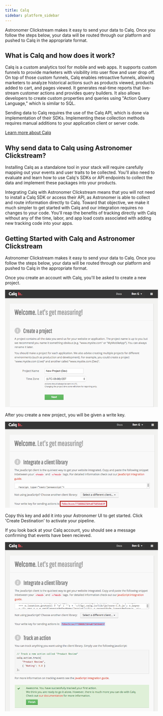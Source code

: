 ```yaml
---
title: Calq
sidebar: platform_sidebar
---
```


Astronomer Clickstream makes it easy to send your data to Calq. Once you follow the steps below, your data will be routed through our platform and pushed to Calq in the appropriate format. 


## What is Calq and how does it work?

Calq is a custom analytics tool for mobile and web apps. It supports custom funnels to provide marketers with visibility into user flow and user drop off. On top of those custom funnels, Calq enables retroactive funnels, allowing marketers to analyze historical actions such as products viewed, products added to cart, and pages viewed. It generates real-time reports that live-stream customer actions and provides query builders. It also allows developers to create custom properties and queries using "Action Query Language," which is similar to SQL.

Sending data to Calq requires the use of the Calq API, which is done via implementation of their SDKs. Implementing these collection methods requires manual additions to your application client or server code.

[Learn more about Calq](www.calq.com)

## Why send data to Calq using Astronomer Clickstream?

Installing Calq as a standalone tool in your stack will require carefully mapping out your events and user traits to be collected. You'll also need to evaluate and learn how to use Calq's SDKs or API endpoints to collect the data and implement these packages into your products.

Integrating Calq with Astronomer Clickstream means that you will not need to install a Calq SDK or access their API, as Astronomer is able to collect and route information directly to Calq. Toward that objective, we make it much simpler to get started with Calq and our integration requires no changes to your code. You'll reap the benefits of tracking directly with Calq without any of the time, labor, and app load costs associated with adding new tracking code into your apps.

## Getting Started with Calq and Astronomer Clickstream

Astronomer Clickstream makes it easy to send your data to Calq. Once you follow the steps below, your data will be routed through our platform and pushed to Calq in the appropriate format. 

Once you create an account with Calq, you'll be asked to create a new project.

![calq1](../../../images/calq1.png)

After you create a new project, you will be given a write key. 

![calq2](../../../images/calq2.png)

Copy this key and add it into your Astronomer UI to get started. Click 'Create Destination' to activate your pipeline.


If you look back at your Calq account, you should see a message confirming that events have been recieved.

![calq4](../../../images/calq4.png)
